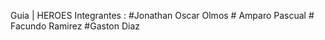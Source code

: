 Guia | HEROES
Integrantes : 
    #Jonathan Oscar Olmos
    # Amparo Pascual
    # Facundo Ramirez
    #Gaston Diaz